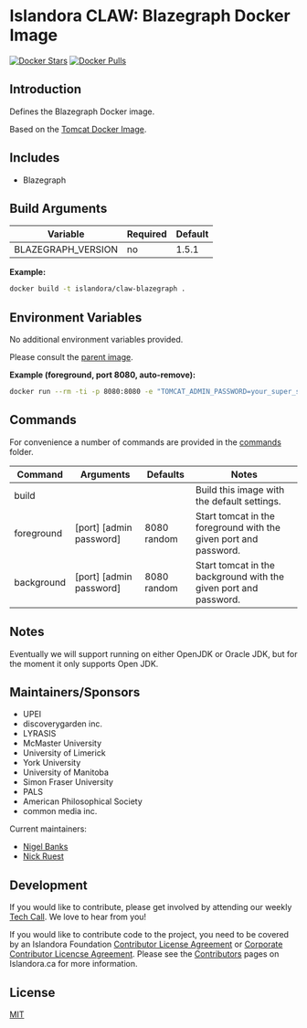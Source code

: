 # Islandora CLAW: Blazegraph Docker Image

[![Docker Stars](https://img.shields.io/docker/stars/islandora/claw-blazegraph.svg)](https://hub.docker.com/r/islandora/claw-blazegraph/)
[![Docker Pulls](https://img.shields.io/docker/pulls/islandora/claw-blazegraph.svg)](https://hub.docker.com/r/islandora/claw-blazegraph/)

## Introduction

Defines the Blazegraph Docker image. 

Based on the [Tomcat Docker Image](https://github.com/Islandora-CLAW/docker-tomcat).

## Includes

* Blazegraph

## Build Arguments

| Variable           | Required | Default |
|--------------------|----------|---------|
| BLAZEGRAPH_VERSION | no       |   1.5.1 |

**Example:**
```bash
docker build -t islandora/claw-blazegraph .
```

## Environment Variables

No additional environment variables provided.

Please consult the [parent image](https://github.com/Islandora-CLAW/docker-tomcat).

**Example (foreground, port 8080, auto-remove):**
```bash
docker run --rm -ti -p 8080:8080 -e "TOMCAT_ADMIN_PASSWORD=your_super_secure_password" islandora/claw-blazegraph
```

## Commands

For convenience a number of commands are provided in the [commands](/commands) folder.

| Command    | Arguments               | Defaults    | Notes                                                            |
|------------|-------------------------|-------------|------------------------------------------------------------------|
| build      |                         |             | Build this image with the default settings.                      |
| foreground | [port] [admin password] | 8080 random | Start tomcat in the foreground with the given port and password. |
| background | [port] [admin password] | 8080 random | Start tomcat in the background with the given port and password. |

## Notes

Eventually we will support running on either OpenJDK or Oracle JDK, but for the moment it only supports Open JDK.

## Maintainers/Sponsors

* UPEI
* discoverygarden inc.
* LYRASIS
* McMaster University
* University of Limerick
* York University
* University of Manitoba
* Simon Fraser University
* PALS
* American Philosophical Society
* common media inc.

Current maintainers:

* [Nigel Banks](https://github.com/nigelgbanks)
* [Nick Ruest](https://github.com/ruebot)

## Development

If you would like to contribute, please get involved by attending our weekly [Tech Call](https://github.com/Islandora-CLAW/CLAW/wiki). We love to hear from you!

If you would like to contribute code to the project, you need to be covered by an Islandora Foundation [Contributor License Agreement](http://islandora.ca/sites/default/files/islandora_cla.pdf) or [Corporate Contributor Licencse Agreement](http://islandora.ca/sites/default/files/islandora_ccla.pdf). Please see the [Contributors](http://islandora.ca/resources/contributors) pages on Islandora.ca for more information.

## License

[MIT](https://opensource.org/licenses/MIT)
